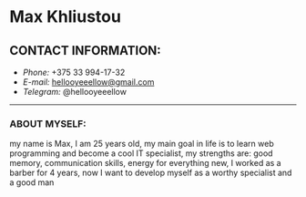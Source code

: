 # Max Khliustou

## **CONTACT INFORMATION:**
* *Phone:* +375 33 994-17-32
* *E-mail:* hellooyeeellow@gmail.com
* *Telegram:* @hellooyeeellow

***
### **ABOUT MYSELF:**

my name is Max, I am 25 years old, my main goal in life is to learn web programming and become a cool IT specialist, my strengths are: good memory, communication skills, energy for everything new, I worked as a barber for 4 years, now I want to develop myself as a worthy specialist and a good man
